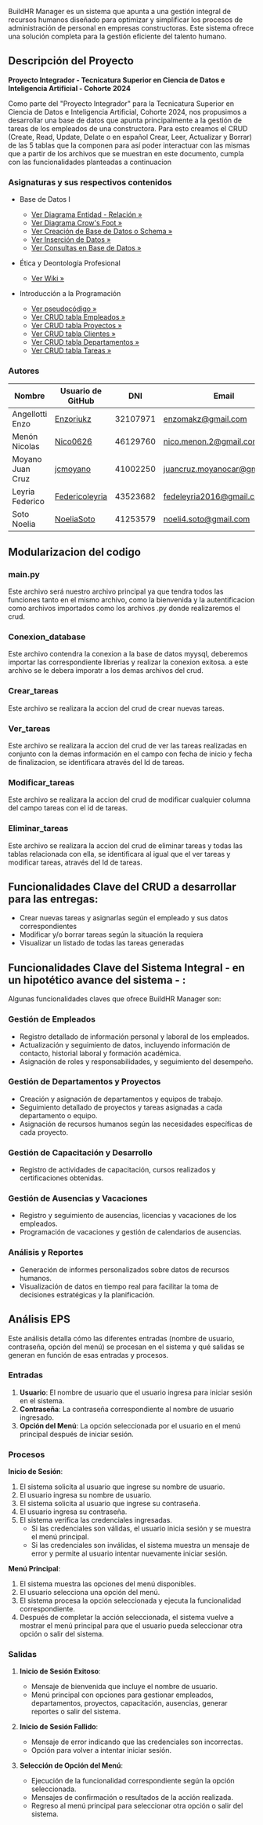 
BuildHR Manager es un sistema que apunta a una gestión integral de recursos humanos diseñado para optimizar y simplificar los procesos de administración de personal en empresas constructoras. Este sistema ofrece una solución completa para la gestión eficiente del talento humano.

## Descripción del Proyecto

**Proyecto Integrador - Tecnicatura Superior en Ciencia de Datos e Inteligencia Artificial - Cohorte 2024**

Como parte del "Proyecto Integrador" para la Tecnicatura Superior en Ciencia de Datos e Inteligencia Artificial, Cohorte 2024, nos propusimos a desarrollar una base de datos que apunta principalmente a la gestión de tareas de los empleados de una constructora. Para esto creamos el CRUD (Create, Read, Update, Delate o en español Crear, Leer, Actualizar y Borrar) de las 5 tablas que la componen para así poder interactuar con las mismas que a partir de los archivos que se muestran en este documento, cumpla con las funcionalidades planteadas a continuacion

### Asignaturas y sus respectivos contenidos

- Base de Datos I
     - [Ver Diagrama Entidad - Relación »](https://github.com/NoeliaSoto/Integrador-IPyBDI/blob/main/BD/diagramas/Diagrama_ER.jpg "Ver Diagrama Entidad - Relación »")
     - [Ver Diagrama Crow's Foot »](https://github.com/NoeliaSoto/Integrador-IPyBDI/blob/main/BD/diagramas/Diagrama_CF.jpg.png "Ver Diagrama Crow's Foot »")
     - [Ver Creación de Base de Datos o Schema »](https://github.com/NoeliaSoto/Integrador-IPyBDI/blob/main/BD/database_scheme_creation.sql "Ver Creación Base de Datos »")
     - [Ver Inserción de Datos »](https://github.com/NoeliaSoto/Integrador-IPyBDI/blob/main/BD/database_insertion_data.sql "Ver Inserción de Datos »")
     - [Ver Consultas en Base de Datos »](https://github.com/NoeliaSoto/Integrador-IPyBDI/blob/main/BD/database_insertion_data.sql "Ver Inserción de Datos »")


- Ética y Deontología Profesional
     -  [Ver Wiki »](https://github.com/NoeliaSoto/Integrador-IPyBDI/wiki/%C3%89tica-y-Deontolog%C3%ADa-Profesional "Ver Wiki »")

       
- Introducción a la Programación
     - [Ver pseudocódigo »](https://github.com/NoeliaSoto/Integrador-IPyBDI/blob/main/recursosHumanosConstructora.psc "Ver pseudocódigo »")
     - [Ver CRUD tabla Empleados »](https://github.com/NoeliaSoto/Integrador-IPyBDI/blob/main/Python/crud_empleados.py "Ver CRUD tabla Empleados »")
     - [Ver CRUD tabla Proyectos »](https://github.com/NoeliaSoto/Integrador-IPyBDI/blob/main/Python/crud_proyecto.py "Ver CRUD tabla Proyectos »")
     - [Ver CRUD tabla Clientes »](https://github.com/NoeliaSoto/Integrador-IPyBDI/blob/main/Python/crud_clientes.py "Ver CRUD tabla Clientes »")
     - [Ver CRUD tabla Departamentos »](https://github.com/NoeliaSoto/Integrador-IPyBDI/blob/main/Python/crud_departamentos.py "Ver CRUD tabla Departamentos »")
     - [Ver CRUD tabla Tareas »](https://github.com/NoeliaSoto/Integrador-IPyBDI/blob/main/Python/crud_tareas.py "Ver CrRUD tabla Tareas »")


### Autores

| Nombre             | Usuario de GitHub                                | DNI        | Email                       |
|--------------------|--------------------------------------------------|------------|-----------------------------|
| Angellotti Enzo    | [Enzoriukz](https://github.com/Enzoriukz "Enzoriukz")        | 32107971   | enzomakz@gmail.com          |
| Menón Nicolas      | [Nico0626](https://github.com/Nico0626 "Nico0626")           | 46129760   | nico.menon.2@gmail.com      |
| Moyano Juan Cruz   | [jcmoyano](https://github.com/jcmoyano "jcmoyano")           | 41002250   | juancruz.moyanocar@gmail.com|
| Leyria Federico    | [Federicoleyria](https://github.com/Federicoleyria "Federicoleyria") | 43523682   | fedeleyria2016@gmail.com    |
| Soto Noelia        | [NoeliaSoto](https://github.com/NoeliaSoto "NoeliaSoto")     | 41253579   | noeli4.soto@gmail.com       |

## Modularizacion del codigo

### main.py
Este archivo será nuestro archivo principal ya que tendra todos las funciones tanto en el mismo archivo, como la bienvenida y la autentificacion como archivos importados como los archivos .py donde realizaremos el crud.

### Conexion_database
Este archivo contendra la conexion a la base de datos myysql, deberemos importar las correspondiente librerias y realizar la conexion exitosa. a este archivo se le debera imporatr a los demas archivos del crud.

### Crear_tareas
Este archivo se realizara la accion del crud de crear nuevas tareas.

### Ver_tareas
Este archivo se realizara la accion del crud de ver las tareas realizadas en conjunto con la demas información en el campo con fecha de inicio y fecha de finalizacion, se identificara  através del Id de tareas.

### Modificar_tareas
Este archivo se realizara la accion del crud de modificar cualquier columna del campo tareas con el id de tareas.

### Eliminar_tareas
Este archivo se realizara la accion del crud de eliminar tareas y todas las tablas relacionada con ella, se identificara al igual que el ver tareas y modificar tareas, através del Id de tareas.

## Funcionalidades Clave del CRUD a desarrollar para las entregas:

- Crear nuevas tareas y asignarlas según el empleado y sus datos correspondientes
- Modificar y/o borrar tareas según la situación la requiera
- Visualizar un listado de todas las tareas generadas

## Funcionalidades Clave del Sistema Integral - en un hipotético avance del sistema - :

Algunas funcionalidades claves que ofrece BuildHR Manager son:

### Gestión de Empleados

- Registro detallado de información personal y laboral de los empleados.
- Actualización y seguimiento de datos, incluyendo información de contacto, historial laboral y formación académica.
- Asignación de roles y responsabilidades, y seguimiento del desempeño.

### Gestión de Departamentos y Proyectos

- Creación y asignación de departamentos y equipos de trabajo.
- Seguimiento detallado de proyectos y tareas asignadas a cada departamento o equipo.
- Asignación de recursos humanos según las necesidades específicas de cada proyecto.

### Gestión de Capacitación y Desarrollo

- Registro de actividades de capacitación, cursos realizados y certificaciones obtenidas.

### Gestión de Ausencias y Vacaciones

- Registro y seguimiento de ausencias, licencias y vacaciones de los empleados.
- Programación de vacaciones y gestión de calendarios de ausencias.

### Análisis y Reportes

- Generación de informes personalizados sobre datos de recursos humanos.
- Visualización de datos en tiempo real para facilitar la toma de decisiones estratégicas y la planificación.

## Análisis EPS

Este análisis detalla cómo las diferentes entradas (nombre de usuario, contraseña, opción del menú) se procesan en el sistema y qué salidas se generan en función de esas entradas y procesos.

### Entradas

1. **Usuario**: El nombre de usuario que el usuario ingresa para iniciar sesión en el sistema.
2. **Contraseña**: La contraseña correspondiente al nombre de usuario ingresado.
3. **Opción del Menú**: La opción seleccionada por el usuario en el menú principal después de iniciar sesión.

### Procesos

**Inicio de Sesión**:

1. El sistema solicita al usuario que ingrese su nombre de usuario.
2. El usuario ingresa su nombre de usuario.
3. El sistema solicita al usuario que ingrese su contraseña.
4. El usuario ingresa su contraseña.
5. El sistema verifica las credenciales ingresadas.
   - Si las credenciales son válidas, el usuario inicia sesión y se muestra el menú principal.
   - Si las credenciales son inválidas, el sistema muestra un mensaje de error y permite al usuario intentar nuevamente iniciar sesión.

**Menú Principal**:

1. El sistema muestra las opciones del menú disponibles.
2. El usuario selecciona una opción del menú.
3. El sistema procesa la opción seleccionada y ejecuta la funcionalidad correspondiente.
4. Después de completar la acción seleccionada, el sistema vuelve a mostrar el menú principal para que el usuario pueda seleccionar otra opción o salir del sistema.

### Salidas

1. **Inicio de Sesión Exitoso**:
   - Mensaje de bienvenida que incluye el nombre de usuario.
   - Menú principal con opciones para gestionar empleados, departamentos, proyectos, capacitación, ausencias, generar reportes o salir del sistema.

2. **Inicio de Sesión Fallido**:
   - Mensaje de error indicando que las credenciales son incorrectas.
   - Opción para volver a intentar iniciar sesión.

3. **Selección de Opción del Menú**:
   - Ejecución de la funcionalidad correspondiente según la opción seleccionada.
   - Mensajes de confirmación o resultados de la acción realizada.
   - Regreso al menú principal para seleccionar otra opción o salir del sistema.




